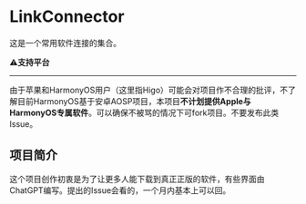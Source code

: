 # LinkConnector

这是一个常用软件连接的集合。

⚠**支持平台**

---

由于苹果和HarmonyOS用户（这里指Higo）可能会对项目作不合理的批评，不了解目前HarmonyOS基于安卓AOSP项目，本项目**不计划提供Apple与HarmonyOS专属软件**。可以确保不被骂的情况下可fork项目。不要发布此类Issue。

**项目简介**
---
这个项目创作初衷是为了让更多人能下载到真正正版的软件，有些界面由ChatGPT编写。提出的Issue会看的，一个月内基本上可以回。
